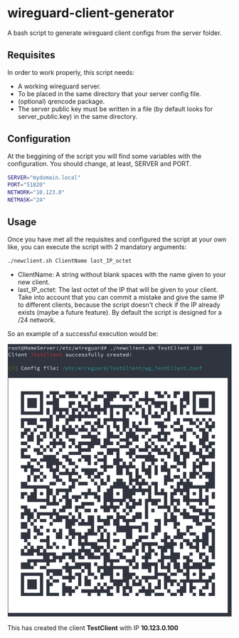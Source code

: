 # wireguard-client-generator
A bash script to generate wireguard client configs from the server folder.

## Requisites
In order to work properly, this script needs:
- A working wireguard server.
- To be placed in the same directory that your server config file.
- (optional) qrencode package.
- The server public key must be written in a file (by default looks for server_public.key) in the same directory.

## Configuration
At the beggining of the script you will find some variables with the configuration. You should change, at least, SERVER and PORT.
```bash
SERVER="mydomain.local"
PORT="51820"
NETWORK="10.123.0"
NETMASK="24"
```

## Usage
Once you have met all the requisites and configured the script at your own like, you can execute the script with 2 mandatory arguments:

```bash
./newclient.sh ClientName last_IP_octet
```

- ClientName: A string without blank spaces with the name given to your new client.
- last_IP_octet: The last octet of the IP that will be given to your client. Take into account that you can commit a mistake and give the same IP to different clients, because the script doesn't check if the IP already exists (maybe a future feature). By default the script is designed for a /24 network.


So an example of a successful execution would be:


![](sample_execution.png)


This has created the client **TestClient** with IP **10.123.0.100**
